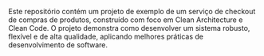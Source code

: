 Este repositório contém um projeto de exemplo de um serviço de checkout de compras de produtos, construído com foco em Clean Architecture e Clean Code. O projeto demonstra como desenvolver um sistema robusto, flexível e de alta qualidade, aplicando melhores práticas de desenvolvimento de software.
